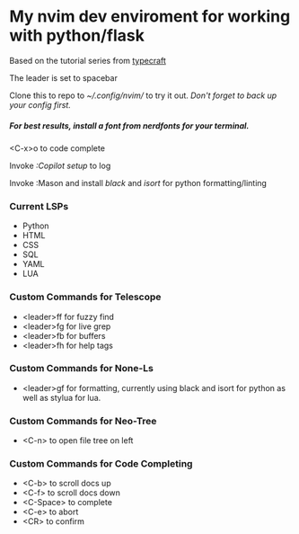 # My nvim dev enviroment for working with python/flask
Based on the tutorial series from [typecraft](https://www.youtube.com/watch?v=zHTeCSVAFNY&list=PLsz00TDipIffreIaUNk64KxTIkQaGguqn)

The leader is set to spacebar

Clone this to repo to *~/.config/nvim/* to try it out. *Don't forget to back up your config first.*

##### For best results, install a font from nerdfonts for your terminal. 

\<C-x\>o to code complete

Invoke *:Copilot setup* to log

Invoke :Mason and install *black* and *isort* for python formatting/linting


### Current LSPs
- Python
- HTML
- CSS
- SQL
- YAML
- LUA

### Custom Commands for Telescope 
- \<leader\>ff for fuzzy find
- \<leader\>fg for live grep
- \<leader\>fb for buffers
- \<leader\>fh for help tags

### Custom Commands for None-Ls
- \<leader\>gf for formatting, currently using black and isort for python as well as stylua for lua.

### Custom Commands for Neo-Tree
- \<C-n\> to open file tree on left

### Custom Commands for Code Completing
- \<C-b\> to scroll docs up
- \<C-f\> to scroll docs down
- \<C-Space\> to complete
- \<C-e\> to abort
- \<CR\> to confirm
